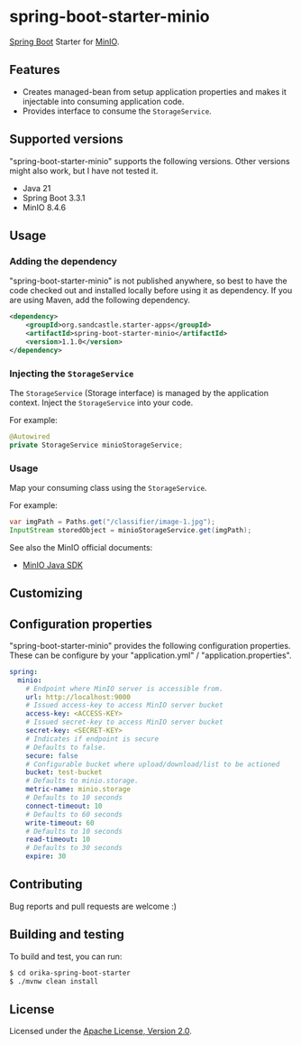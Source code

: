 # spring-boot-starter-minio

[Spring Boot] Starter for [MinIO].

[Spring Boot]: https://spring.io/projects/spring-boot
[MinIO]: https://min.io/docs/minio/linux/developers/java/minio-java.html

## Features

- Creates managed-bean from setup application properties and makes it injectable into consuming application code.
- Provides interface to consume the `StorageService`.

## Supported versions

"spring-boot-starter-minio" supports the following versions.
Other versions might also work, but I have not tested it.

- Java 21
- Spring Boot 3.3.1
- MinIO 8.4.6

## Usage

### Adding the dependency

"spring-boot-starter-minio" is not published anywhere, so best to have the code checked out and installed locally before using it as dependency.
If you are using Maven, add the following dependency.

```xml
<dependency>
    <groupId>org.sandcastle.starter-apps</groupId>
    <artifactId>spring-boot-starter-minio</artifactId>
    <version>1.1.0</version>
</dependency>
```

### Injecting the `StorageService`

The `StorageService` (Storage interface) is managed by the application context.
Inject the `StorageService` into your code.

For example:

```java
@Autowired
private StorageService minioStorageService;
```

### Usage

Map your consuming class using the `StorageService`.

For example:

```java
var imgPath = Paths.get("/classifier/image-1.jpg");
InputStream storedObject = minioStorageService.get(imgPath);
```

See also the MinIO official documents:

- [MinIO Java SDK]

[MinIO Java SDK]: https://min.io/docs/minio/linux/developers/java/minio-java.html

## Customizing

## Configuration properties

"spring-boot-starter-minio" provides the following configuration properties.
These can be configure by your "application.yml" / "application.properties".

```yml
spring:
  minio:
    # Endpoint where MinIO server is accessible from.
    url: http://localhost:9000
    # Issued access-key to access MinIO server bucket
    access-key: <ACCESS-KEY>
    # Issued secret-key to access MinIO server bucket
    secret-key: <SECRET-KEY>
    # Indicates if endpoint is secure
    # Defaults to false.
    secure: false
    # Configurable bucket where upload/download/list to be actioned
    bucket: test-bucket
    # Defaults to minio.storage.
    metric-name: minio.storage
    # Defaults to 10 seconds
    connect-timeout: 10
    # Defaults to 60 seconds
    write-timeout: 60
    # Defaults to 10 seconds
    read-timeout: 10
    # Defaults to 30 seconds
    expire: 30
```

## Contributing

Bug reports and pull requests are welcome :)

## Building and testing

To build and test, you can run:

```sh
$ cd orika-spring-boot-starter
$ ./mvnw clean install
```

## License

Licensed under the [Apache License, Version 2.0].

[Apache License, Version 2.0]: LICENSE.txt
